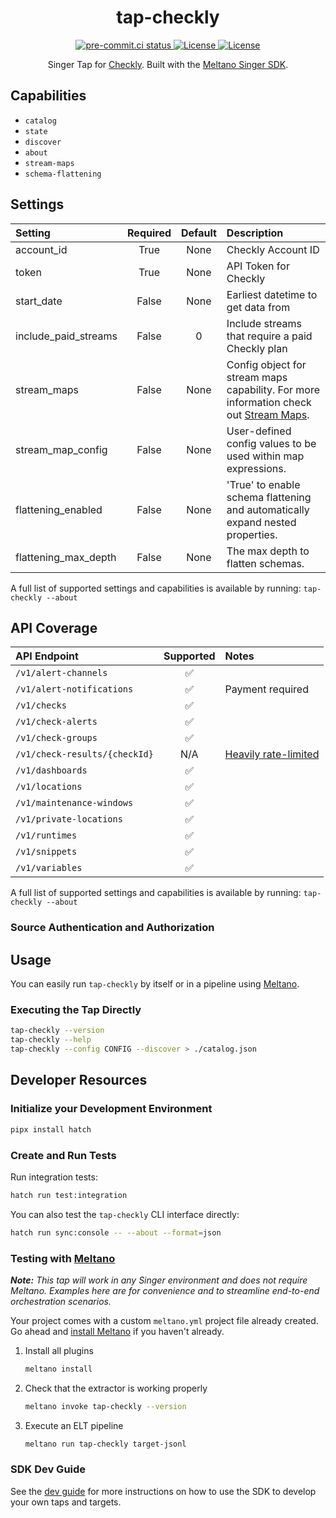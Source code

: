 <div align="center">

# tap-checkly

<div>
  <a href="https://results.pre-commit.ci/latest/github/reservoir-data/tap-checkly/main">
    <img alt="pre-commit.ci status" src="https://results.pre-commit.ci/badge/github/reservoir-data/tap-checkly/main.svg"/>
  </a>
  <a href="https://github.com/reservoir-data/tap-checkly/blob/main/LICENSE">
    <img alt="License" src="https://img.shields.io/github/license/reservoir-data/tap-checkly"/>
  </a>
  <a href="https://github.com/reservoir-data/tap-checkly/">
    <img alt="License" src="https://img.shields.io/pypi/pyversions/tap-checkly"/>
  </a>
</div>

Singer Tap for [Checkly](https://www.checklyhq.com/). Built with the [Meltano Singer SDK](https://sdk.meltano.com).

</div>

## Capabilities

* `catalog`
* `state`
* `discover`
* `about`
* `stream-maps`
* `schema-flattening`

## Settings

| Setting             | Required | Default | Description |
|:--------------------|:--------:|:-------:|:------------|
| account_id          | True     | None    | Checkly Account ID |
| token               | True     | None    | API Token for Checkly |
| start_date          | False    | None    | Earliest datetime to get data from |
| include_paid_streams| False    |       0 | Include streams that require a paid Checkly plan |
| stream_maps         | False    | None    | Config object for stream maps capability. For more information check out [Stream Maps](https://sdk.meltano.com/en/latest/stream_maps.html). |
| stream_map_config   | False    | None    | User-defined config values to be used within map expressions. |
| flattening_enabled  | False    | None    | 'True' to enable schema flattening and automatically expand nested properties. |
| flattening_max_depth| False    | None    | The max depth to flatten schemas. |

A full list of supported settings and capabilities is available by running: `tap-checkly --about`

## API Coverage

| API Endpoint                  | Supported | Notes                     |
| :---------------------------- | :-------: | :------------------------ |
| `/v1/alert-channels`          |    ✅     |                            |
| `/v1/alert-notifications`     |    ✅     |  Payment required          |
| `/v1/checks`                  |    ✅     |                            |
| `/v1/check-alerts`            |    ✅     |                            |
| `/v1/check-groups`            |    ✅     |                            |
| `/v1/check-results/{checkId}` |    N/A    | [Heavily rate-limited][1] |
| `/v1/dashboards`              |    ✅     |                            |
| `/v1/locations`               |    ✅     |                            |
| `/v1/maintenance-windows`     |    ✅     |                            |
| `/v1/private-locations`       |    ✅     |                            |
| `/v1/runtimes`                |    ✅     |                            |
| `/v1/snippets`                |    ✅     |                            |
| `/v1/variables`               |    ✅     |                            |

A full list of supported settings and capabilities is available by running: `tap-checkly --about`

### Source Authentication and Authorization

## Usage

You can easily run `tap-checkly` by itself or in a pipeline using [Meltano](https://meltano.com/).

### Executing the Tap Directly

```bash
tap-checkly --version
tap-checkly --help
tap-checkly --config CONFIG --discover > ./catalog.json
```

## Developer Resources

### Initialize your Development Environment

```bash
pipx install hatch
```

### Create and Run Tests

Run integration tests:

```bash
hatch run test:integration
```

You can also test the `tap-checkly` CLI interface directly:

```bash
hatch run sync:console -- --about --format=json
```

### Testing with [Meltano](https://www.meltano.com)

_**Note:** This tap will work in any Singer environment and does not require Meltano.
Examples here are for convenience and to streamline end-to-end orchestration scenarios._

Your project comes with a custom `meltano.yml` project file already created. Go ahead and [install Meltano](https://docs.meltano.com/getting-started/installation/) if you haven't already.

1. Install all plugins

   ```bash
   meltano install
   ```

1. Check that the extractor is working properly

   ```bash
   meltano invoke tap-checkly --version
   ```

1. Execute an ELT pipeline

   ```bash
   meltano run tap-checkly target-jsonl
   ```

### SDK Dev Guide

See the [dev guide](https://sdk.meltano.com/en/latest/dev_guide.html) for more instructions on how to use the SDK to develop your own taps and targets.

[1]: https://developers.checklyhq.com/reference/getv1checkresultscheckid
